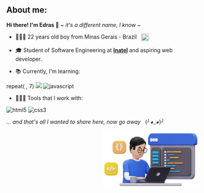  ## About me:
 <strong>Hi there! I'm Edras 👋</strong> <em> ~ it's a different name, I know ~ </em>
 
  - 👱🏻‍♂️ 22 years old boy from Minas Gerais - Brazil &nbsp; <img align="top" src="https://emojigraph.org/media/emojidex/flag-brazil_1f1e7-1f1f7.png" width=20px height=20px> 
  
  - 🎓 Student of Software Engineering at <strong>[Inatel](https://inatel.br)</strong></a> and aspiring web developer.
  
  - 📚 Currently, I'm learning:
  
  <p></p>
  
  <p> 
    repeat(&nbsp;, 7) <img src='https://img.shields.io/badge/SASS-hotpink.svg?style=for-the-badge&logo=SASS&logoColor=white'>
    <img alt="javascript" src="https://img.shields.io/badge/JavaScript-F7DF1E.svg?style=for-the-badge&logo=JavaScript&logoColor=black"/>
  </p>

  <p></p>

   - 👩🏻‍💻 Tools that I work with:
     
  <p></p>

  <p>
    <img alt="html5" src="https://img.shields.io/badge/HTML5-E34F26?style=for-the-badge&logo=html5&logoColor=white"/>
    <img alt="css3" src="https://img.shields.io/badge/CSS3-1572B6?style=for-the-badge&logo=css3&logoColor=white"/>
  </p>
  
  <em> ... and that's all I wanted to share here, now go away </em> &nbsp; (╯◕_◕)╯

  <img align="right" src="img.png" width="50%" height="50%">
